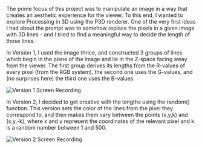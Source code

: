 The prime focus of this project was to manipulate an image in a way that creates an aesthetic experience for the viewer. To this end, I wanted to explore Processing in 3D using the P3D renderer. One of the very first ideas I had about the prompt was to somehow replace the pixels in a given image with 3D lines - and I tried to find a meaningful way to decide the length of those lines. 

In Version 1, I used the image thrice, and constructed 3 groups of lines which begin in the plane of the image and lie in the Z-space facing away from the viewer. The first group derives its lengths from the R-values of every pixel (from the RGB system), the second one uses the G-values, and (no surprises here) the third one uses the B-values.

![Version 1 Screen Recording](https://github.com/shaurya-io/introduction-to-interactive-media/blob/master/October13/Version%201/Version%201%20Screenshot.gif)

In Version 2, I decided to get creative with the lengths using the random() function. This version sets the color of the lines from the pixel they correspond to, and then makes them vary between the points (x,y,k) and (x,y,-k), where x and y represent the coordinates of the relevant pixel and k is a random number between 1 and 500.

![Version 2 Screen Recording](https://github.com/shaurya-io/introduction-to-interactive-media/blob/master/October13/Version%202/Version%202%20Screenshot.gif)
